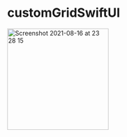 # customGridSwiftUI

<img width="232" alt="Screenshot 2021-08-16 at 23 28 15" src="https://user-images.githubusercontent.com/39967945/129608434-35314799-be90-4598-accd-152dc1a1203d.png">
